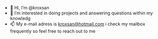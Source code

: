 - 👋 Hi, I’m @kroxsan
- 👀 I’m interested in doing projects and answering questions within my knowledg
- 📫 My e-mail adress is kroxsan@hotmail.com i check my mailbox frequently so feel free to reach out to me

<!---
kroxsan/kroxsan is a ✨ special ✨ repository because its `README.md` (this file) appears on your GitHub profile.
You can click the Preview link to take a look at your changes.
--->
